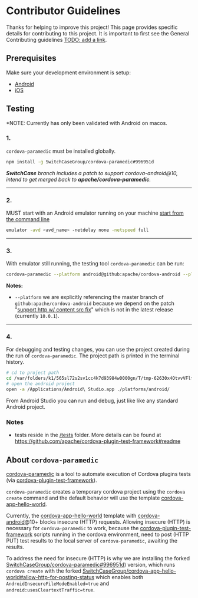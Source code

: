 # Contributor Guidelines
Thanks for helping to improve this project! This page provides specific details for contributing to this project. It is important to first see the General Contributing guidelines [TODO: add a link]().

## Prerequisites
Make sure your development environment is setup:
- [Android](https://cordova.apache.org/docs/en/10.x/guide/platforms/android/index.html)
- [iOS](https://cordova.apache.org/docs/en/10.x/guide/platforms/ios/index.html)

## Testing
*NOTE: Currently has only been validated with Android on macos.

### 1. 
`cordova-paramedic` must be installed globally.

```bash
npm install -g SwitchCaseGroup/cordova-paramedic#996951d
```
***SwitchCase** branch includes a patch to support cordova-android@10, intend to get merged back to **apache/cordova-paramedic**.*

---
### 2. 

MUST start with an Android emulator running on your machine
[start from the command line](https://developer.android.com/studio/run/emulator-commandline)
```bash
emulator -avd <avd_name> -netdelay none -netspeed full
```

---
### 3. 

With emulator still running, the testing tool `cordova-paramedic` can be run:

```bash
cordova-paramedic --platform android@github:apache/cordova-android --plugin .
```

**Notes:**
- `--platform` we are explicitly referencing the master branch of `github:apache/cordova-android` because we depend on the patch "[support http w/ content src fix](https://github.com/apache/cordova-android/pull/1298)" which is not in the latest release (currently `10.0.1`).

---
### 4.

For debugging and testing changes, you can use the project created during the run of `cordova-paramedic`. The project path is printed in the terminal history.

```bash
# cd to project path
cd /var/folders/k1/565sl72s2sv1cc4k7d93984w0000gn/T/tmp-62630x4OtvvVFlfS8
# open the android project
open -a /Applications/Android\ Studio.app ./platforms/android/
```

From Android Studio you can run and debug, just like like any standard Android project.

### Notes

- tests reside in the [/tests](/tests) folder. More details can be found at https://github.com/apache/cordova-plugin-test-framework#readme

## About `cordova-paramedic`

[cordova-paramedic](https://github.com/apache/cordova-paramedic) is a tool to automate execution of Cordova plugins tests (via [cordova-plugin-test-framework](https://github.com/apache/cordova-plugin-test-framework)).

`cordova-paramedic` creates a temporary cordova project using the `cordova create` command and the default behavior will use the template [cordova-app-hello-world](https://github.com/apache/cordova-app-hello-world).

Currently, the [cordova-app-hello-world](https://github.com/apache/cordova-app-hello-world) template with [cordova-android](https://github.com/apache/cordova-android)@10+ blocks insecure (HTTP) requests. Allowing insecure (HTTP) is necessary for `cordova-paramedic` to work, because the [cordova-plugin-test-framework](https://github.com/apache/cordova-plugin-test-framework) scripts running in the cordova environment, need to post (HTTP PUT) test results to the local server of `cordova-paramedic`, awaiting the results. 

To address the need for insecure (HTTP) is why we are installing the forked [SwitchCaseGroup/cordova-paramedic#996951d](https://github.com/SwitchCaseGroup/cordova-paramedic/commit/996951d3e455d91c9439951d2c3f1a96ef927de2)) version, which runs `cordova create` with the forked [SwitchCaseGroup/cordova-app-hello-world#allow-http-for-posting-status](https://github.com/SwitchCaseGroup/cordova-app-hello-world/tree/allow-http-for-posting-status) which enables both `AndroidInsecureFileModeEnabled=true` and `android:usesCleartextTraffic=true`.
